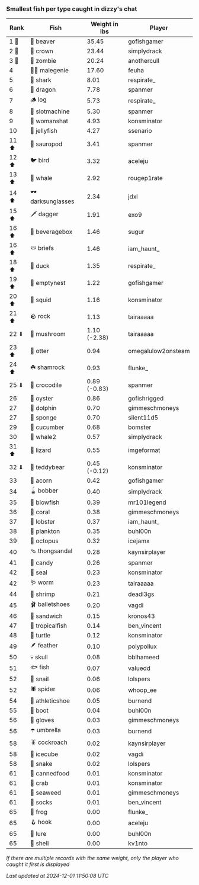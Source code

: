 ### Smallest fish per type caught in dizzy's chat
| Rank | Fish | Weight in lbs | Player |
|------|--------|-----------|---------|
| 1 🥇  | 🦫 beaver | 35.45 | gofishgamer |
| 2 🥈  | 👑 crown | 23.44 | simplydrack |
| 3 🥉  | 🧟 zombie | 20.24 | anothercull |
| 4  | 🧞‍♂ malegenie | 17.60 | feuha |
| 5  | 🦈 shark | 8.01 | respirate_ |
| 6  | 🐉 dragon | 7.78 | spanmer |
| 7  | 🪵 log | 5.73 | respirate_ |
| 8  | 🎰 slotmachine | 5.30 | spanmer |
| 9  | 👒 womanshat | 4.93 | konsminator |
| 10  | 🪼 jellyfish | 4.27 | ssenario |
| 11 ⬆ | 🦕 sauropod | 3.41 | spanmer |
| 12 ⬆ | 🐦 bird | 3.32 | aceleju |
| 13 ⬆ | 🐳 whale | 2.92 | rougep1rate |
| 14 ⬆ | 🕶️ darksunglasses | 2.34 | jdxl |
| 15 ⬆ | 🗡️ dagger | 1.91 | exo9 |
| 16 ⬆ | 🧃 beveragebox | 1.46 | sugur |
| 16 ⬆ | 🩲 briefs | 1.46 | iam_haunt_ |
| 18 ⬆ | 🦆 duck | 1.35 | respirate_ |
| 19 ⬆ | 🪹 emptynest | 1.22 | gofishgamer |
| 20 ⬆ | 🦑 squid | 1.16 | konsminator |
| 21 ⬆ | 🪨 rock | 1.13 | tairaaaaa |
| 22 ⬇ | 🍄 mushroom | 1.10 (-2.38) | tairaaaaa |
| 23 ⬆ | 🦦 otter | 0.94 | omegalulow2onsteam |
| 24 ⬆ | ☘️ shamrock | 0.93 | flunke_ |
| 25 ⬇ | 🐊 crocodile | 0.89 (-0.83) | spanmer |
| 26  | 🦪 oyster | 0.86 | gofishrigged |
| 27  | 🐬 dolphin | 0.70 | gimmeschmoneys |
| 27  | 🧽 sponge | 0.70 | silent11d5 |
| 29  | 🥒 cucumber | 0.68 | bomster |
| 30  | 🐋 whale2 | 0.57 | simplydrack |
| 31 ⬆ | 🦎 lizard | 0.55 | imgeformat |
| 32 ⬇ | 🧸 teddybear | 0.45 (-0.12) | konsminator |
| 33  | 🌰 acorn | 0.42 | gofishgamer |
| 34  | 🪀 bobber | 0.40 | simplydrack |
| 35  | 🐡 blowfish | 0.39 | mr101legend |
| 36  | 🪸 coral | 0.38 | gimmeschmoneys |
| 37  | 🦞 lobster | 0.37 | iam_haunt_ |
| 38  | 🦠 plankton | 0.35 | buhl00n |
| 39  | 🐙 octopus | 0.32 | icejamx |
| 40  | 🩴 thongsandal | 0.28 | kaynsirplayer |
| 41  | 🍬 candy | 0.26 | spanmer |
| 42  | 🦭 seal | 0.23 | konsminator |
| 42  | 🪱 worm | 0.23 | tairaaaaa |
| 44  | 🦐 shrimp | 0.21 | deadl3gs |
| 45  | 🩰 balletshoes | 0.20 | vagdi |
| 46  | 🥪 sandwich | 0.15 | kronos43 |
| 47  | 🐠 tropicalfish | 0.14 | ben_vincent |
| 48  | 🐢 turtle | 0.12 | konsminator |
| 49  | 🪶 feather | 0.10 | polypollux |
| 50  | 💀 skull | 0.08 | bblhameed |
| 51  | 🐟 fish | 0.07 | valuedd |
| 52  | 🐌 snail | 0.06 | lolspers |
| 52  | 🕷️ spider | 0.06 | whoop_ee |
| 54  | 👟 athleticshoe | 0.05 | burnend |
| 55  | 👢 boot | 0.04 | buhl00n |
| 56  | 🧤 gloves | 0.03 | gimmeschmoneys |
| 56  | ☂️ umbrella | 0.03 | burnend |
| 58  | 🪳 cockroach | 0.02 | kaynsirplayer |
| 58  | 🧊 icecube | 0.02 | vagdi |
| 58  | 🐍 snake | 0.02 | lolspers |
| 61  | 🥫 cannedfood | 0.01 | konsminator |
| 61  | 🦀 crab | 0.01 | konsminator |
| 61  | 🌿 seaweed | 0.01 | gimmeschmoneys |
| 61  | 🧦 socks | 0.01 | ben_vincent |
| 65  | 🐸 frog | 0.00 | flunke_ |
| 65  | 🪝 hook | 0.00 | aceleju |
| 65  | 🎏 lure | 0.00 | buhl00n |
| 65  | 🐚 shell | 0.00 | kv1nto |

_If there are multiple records with the same weight, only the player who caught it first is displayed_

_Last updated at 2024-12-01 11:50:08 UTC_